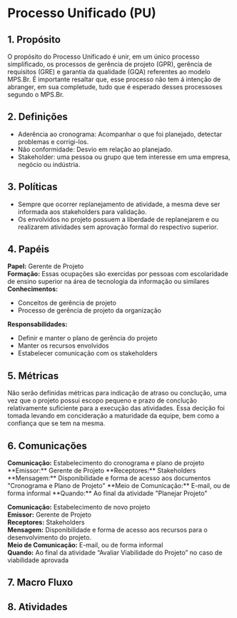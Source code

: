# Processo Unificado (PU)

## 1. Propósito

O propósito do Processo Unificado é unir, em um único processo simplificado, os processos de gerência de projeto (GPR), 
gerência de requisitos (GRE) e garantia da qualidade (GQA) referentes ao modelo MPS.Br. É importante resaltar que, esse processo 
não tem á intenção de abranger, em sua completude, tudo que é esperado desses processoses segundo o MPS.Br.

## 2. Definições

* Aderência ao cronograma: Acompanhar o que foi planejado, detectar problemas e corrigi-los.
* Não conformidade: Desvio em relação ao planejado.
* Stakeholder: uma pessoa ou grupo que tem interesse em uma empresa, negócio ou indústria.

## 3. Políticas

* Sempre que ocorrer replanejamento de atividade, a mesma deve ser informada aos stakeholders para validação.
* Os envolvidos no projeto possuem a liberdade de replanejarem e ou realizarem atividades sem aprovação formal
do respectivo superior.

## 4. Papéis

**Papel:** Gerente de Projeto  
**Formação:** Essas ocupações são exercidas por pessoas com escolaridade de ensino superior na área de tecnologia da 
informação ou similares  
**Conhecimentos:**
* Conceitos de gerência de projeto
* Processo de gerência de projeto da organização

**Responsabilidades:**
* Definir e manter o plano de gerência do projeto  
* Manter os recursos envolvidos  
* Estabelecer comunicação com os stakeholders

## 5. Métricas

Não serão definidas métricas para indicação de atraso ou conclução, uma vez que o projeto possui escopo pequeno e prazo de conclução relativamente suficiente para a execução das atividades. Essa decição foi tomada levando em concideração a maturidade da equipe, bem como a confiança que se tem na mesma.

## 6. Comunicações

<p>
<strong>Comunicação:</strong> Estabelecimento do cronograma e plano de projeto  
**Emissor:** Gerente de Projeto  
**Receptores:** Stakeholders  
**Mensagem:** Disponibilidade e forma de acesso aos documentos "Cronograma e Plano de Projeto"  
**Meio de Comunicação:** E-mail, ou de forma informal  
**Quando:** Ao final da atividade "Planejar Projeto"
</p>

**Comunicação:** Estabelecimento de novo projeto  
**Emissor:** Gerente de Projeto  
**Receptores:** Stakeholders  
**Mensagem:** Disponibilidade e forma de acesso aos recursos para o desenvolvimento do projeto.  
**Meio de Comunicação:** E-mail, ou de forma informal  
**Quando:** Ao final da atividade “Avaliar Viabilidade do Projeto” no caso de viabilidade aprovada

## 7. Macro Fluxo

## 8. Atividades











